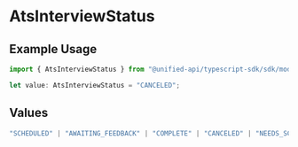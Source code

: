 # AtsInterviewStatus

## Example Usage

```typescript
import { AtsInterviewStatus } from "@unified-api/typescript-sdk/sdk/models/shared";

let value: AtsInterviewStatus = "CANCELED";
```

## Values

```typescript
"SCHEDULED" | "AWAITING_FEEDBACK" | "COMPLETE" | "CANCELED" | "NEEDS_SCHEDULING"
```
